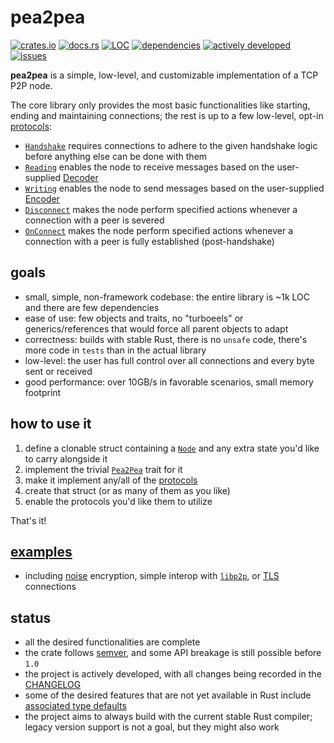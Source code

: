 # pea2pea
[![crates.io](https://img.shields.io/crates/v/pea2pea)](https://crates.io/crates/pea2pea)
[![docs.rs](https://docs.rs/pea2pea/badge.svg)](https://docs.rs/pea2pea)
[![LOC](https://tokei.rs/b1/github/ljedrz/pea2pea?category=code)](https://github.com/ljedrz/pea2pea/tree/master/src)
[![dependencies](https://deps.rs/repo/github/ljedrz/pea2pea/status.svg)](https://deps.rs/repo/github/ljedrz/pea2pea)
[![actively developed](https://img.shields.io/badge/maintenance-actively--developed-brightgreen.svg)](https://gist.github.com/cheerfulstoic/d107229326a01ff0f333a1d3476e068d)
[![issues](https://img.shields.io/github/issues-raw/ljedrz/pea2pea)](https://github.com/ljedrz/pea2pea/issues)

**pea2pea** is a simple, low-level, and customizable implementation of a TCP P2P node.

The core library only provides the most basic functionalities like starting, ending and maintaining connections; the rest is up to a few
low-level, opt-in [protocols](https://docs.rs/pea2pea/latest/pea2pea/protocols/index.html):
- [`Handshake`](https://docs.rs/pea2pea/latest/pea2pea/protocols/trait.Handshake.html) requires connections to adhere to the given handshake logic before anything else can be done with them
- [`Reading`](https://docs.rs/pea2pea/latest/pea2pea/protocols/trait.Reading.html) enables the node to receive messages based on the user-supplied [Decoder](https://docs.rs/tokio-util/latest/tokio_util/codec/trait.Decoder.html)
- [`Writing`](https://docs.rs/pea2pea/latest/pea2pea/protocols/trait.Writing.html) enables the node to send messages based on the user-supplied [Encoder](https://docs.rs/tokio-util/latest/tokio_util/codec/trait.Encoder.html)
- [`Disconnect`](https://docs.rs/pea2pea/latest/pea2pea/protocols/trait.Disconnect.html) makes the node perform specified actions whenever a connection with a peer is severed
- [`OnConnect`](https://docs.rs/pea2pea/latest/pea2pea/protocols/trait.OnConnect.html) makes the node perform specified actions whenever a connection with a peer is fully established (post-handshake)

## goals
- small, simple, non-framework codebase: the entire library is ~1k LOC and there are few dependencies
- ease of use: few objects and traits, no "turboeels" or generics/references that would force all parent objects to adapt
- correctness: builds with stable Rust, there is no `unsafe` code, there's more code in `tests` than in the actual library
- low-level: the user has full control over all connections and every byte sent or received
- good performance: over 10GB/s in favorable scenarios, small memory footprint

## how to use it
1. define a clonable struct containing a [`Node`](https://docs.rs/pea2pea/latest/pea2pea/struct.Node.html) and any extra state you'd like to carry alongside it
2. implement the trivial [`Pea2Pea`](https://docs.rs/pea2pea/latest/pea2pea/trait.Pea2Pea.html) trait for it
3. make it implement any/all of the [protocols](https://docs.rs/pea2pea/latest/pea2pea/protocols/index.html)
4. create that struct (or as many of them as you like)
5. enable the protocols you'd like them to utilize

That's it!

## [examples](https://github.com/ljedrz/pea2pea/tree/master/examples)

- including [noise](https://noiseprotocol.org/noise.html) encryption, simple interop with [`libp2p`](https://crates.io/crates/libp2p), or [TLS](https://en.wikipedia.org/wiki/Transport_Layer_Security) connections

## status
- all the desired functionalities are complete
- the crate follows [semver](https://semver.org/), and some API breakage is still possible before `1.0`
- the project is actively developed, with all changes being recorded in the [CHANGELOG](https://github.com/ljedrz/pea2pea/blob/master/CHANGELOG.md)
- some of the desired features that are not yet available in Rust include [associated type defaults](https://github.com/rust-lang/rust/issues/29661)
- the project aims to always build with the current stable Rust compiler; legacy version support is not a goal, but they might also work
